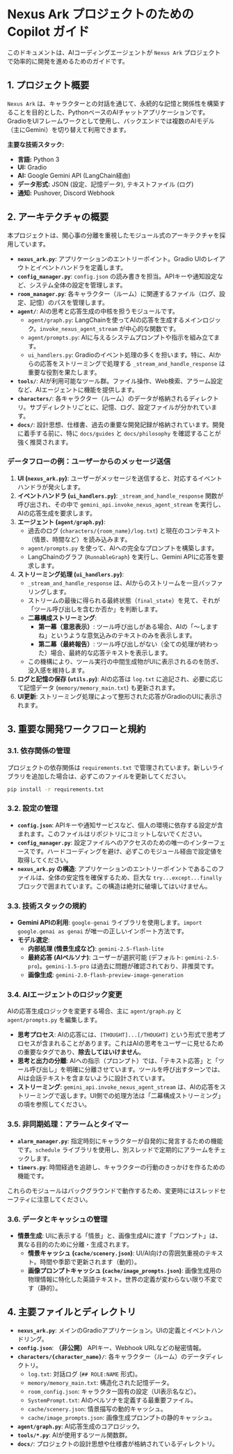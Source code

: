 # Nexus Ark プロジェクトのための Copilot ガイド

このドキュメントは、AIコーディングエージェントが `Nexus Ark` プロジェクトで効率的に開発を進めるためのガイドです。

## 1. プロジェクト概要

`Nexus Ark` は、キャラクターとの対話を通じて、永続的な記憶と関係性を構築することを目的とした、PythonベースのAIチャットアプリケーションです。GradioをUIフレームワークとして使用し、バックエンドでは複数のAIモデル（主にGemini）を切り替えて利用できます。

**主要な技術スタック:**
- **言語:** Python 3
- **UI:** Gradio
- **AI:** Google Gemini API (LangChain経由)
- **データ形式:** JSON (設定、記憶データ), テキストファイル (ログ)
- **通知:** Pushover, Discord Webhook

## 2. アーキテクチャの概要

本プロジェクトは、関心事の分離を重視したモジュール式のアーキテクチャを採用しています。

- **`nexus_ark.py`**: アプリケーションのエントリーポイント。Gradio UIのレイアウトとイベントハンドラを定義します。
- **`config_manager.py`**: `config.json` の読み書きを担当。APIキーや通知設定など、システム全体の設定を管理します。
- **`room_manager.py`**: 各キャラクター（ルーム）に関連するファイル（ログ、設定、記憶）のパスを管理します。
- **`agent/`**: AIの思考と応答生成の中核を担うモジュールです。
    - `agent/graph.py`: LangChainを使ってAIの応答を生成するメインロジック。`invoke_nexus_agent_stream` が中心的な関数です。
    - `agent/prompts.py`: AIに与えるシステムプロンプトや指示を組み立てます。
    - `ui_handlers.py`: Gradioのイベント処理の多くを担います。特に、AIからの応答をストリーミングで処理する `_stream_and_handle_response` は重要な役割を果たします。
- **`tools/`**: AIが利用可能なツール群。ファイル操作、Web検索、アラーム設定など、AIエージェントに機能を提供します。
- **`characters/`**: 各キャラクター（ルーム）のデータが格納されるディレクトリ。サブディレクトリごとに、記憶、ログ、設定ファイルが分かれています。
- **`docs/`**: 設計思想、仕様書、過去の重要な開発記録が格納されています。開発に着手する前に、特に `docs/guides` と `docs/philosophy` を確認することが強く推奨されます。

### データフローの例：ユーザーからのメッセージ送信

1.  **UI (`nexus_ark.py`)**: ユーザーがメッセージを送信すると、対応するイベントハンドラが発火します。
2.  **イベントハンドラ (`ui_handlers.py`)**: `_stream_and_handle_response` 関数が呼び出され、その中で `gemini_api.invoke_nexus_agent_stream` を実行し、AIの応答生成を要求します。
3.  **エージェント (`agent/graph.py`)**:
    - 過去のログ (`characters/{room_name}/log.txt`) と現在のコンテキスト（情景、時間など）を読み込みます。
    - `agent/prompts.py` を使って、AIへの完全なプロンプトを構築します。
    - LangChainのグラフ (`RunnableGraph`) を実行し、Gemini APIに応答を要求します。
4.  **ストリーミング処理 (`ui_handlers.py`)**:
    - `_stream_and_handle_response` は、AIからのストリームを一旦バッファリングします。
    - ストリームの最後に得られる最終状態（`final_state`）を見て、それが「ツール呼び出しを含むか否か」を判断します。
    - **二幕構成ストリーミング**:
        - **第一幕（意思表示）**: ツール呼び出しがある場合、AIの「〜しますね」というような意気込みのテキストのみを表示します。
        - **第二幕（最終報告）**: ツール呼び出しがない（全ての処理が終わった）場合、最終的な応答テキストを表示します。
    - この機構により、ツール実行の中間生成物がUIに表示されるのを防ぎ、没入感を維持します。
5.  **ログと記憶の保存 (`utils.py`)**: AIの応答は `log.txt` に追記され、必要に応じて記憶データ (`memory/memory_main.txt`) も更新されます。
6.  **UI更新**: ストリーミング処理によって整形された応答がGradioのUIに表示されます。

## 3. 重要な開発ワークフローと規約

### 3.1. 依存関係の管理

プロジェクトの依存関係は `requirements.txt` で管理されています。新しいライブラリを追加した場合は、必ずこのファイルを更新してください。

```bash
pip install -r requirements.txt
```

### 3.2. 設定の管理

- **`config.json`**: APIキーや通知サービスなど、個人の環境に依存する設定が含まれます。このファイルはリポジトリにコミットしないでください。
- **`config_manager.py`**: 設定ファイルへのアクセスのための唯一のインターフェースです。ハードコーディングを避け、必ずこのモジュール経由で設定値を取得してください。
- **`nexus_ark.py` の構造**: アプリケーションのエントリーポイントであるこのファイルは、全体の安定性を確保するため、巨大な `try...except...finally` ブロックで囲まれています。この構造は絶対に破壊してはいけません。

### 3.3. 技術スタックの規約

- **Gemini APIの利用**: `google-genai` ライブラリを使用します。`import google.genai as genai` が唯一の正しいインポート方法です。
- **モデル選定**:
    - **内部処理 (情景生成など)**: `gemini-2.5-flash-lite`
    - **最終応答 (AIペルソナ)**: ユーザーが選択可能 (デフォルト: `gemini-2.5-pro`)。`gemini-1.5-pro` は過去に問題が確認されており、非推奨です。
    - **画像生成**: `gemini-2.0-flash-preview-image-generation`

### 3.4. AIエージェントのロジック変更

AIの応答生成ロジックを変更する場合、主に `agent/graph.py` と `agent/prompts.py` を編集します。

- **思考プロセス**: AIの応答には、`[THOUGHT]...[/THOUGHT]` という形式で思考プロセスが含まれることがあります。これはAIの思考をユーザーに見せるための重要なタグであり、**除去してはいけません**。
- **思考と出力の分離**: AIへの指示（プロンプト）では、「テキスト応答」と「ツール呼び出し」を明確に分離させています。ツールを呼び出すターンでは、AIは会話テキストを含まないように設計されています。
- **ストリーミング**: `gemini_api.invoke_nexus_agent_stream` は、AIの応答をストリーミングで返します。UI側での処理方法は「二幕構成ストリーミング」の項を参照してください。

### 3.5. 非同期処理：アラームとタイマー

- **`alarm_manager.py`**: 指定時刻にキャラクターが自発的に発言するための機能です。`schedule` ライブラリを使用し、別スレッドで定期的にアラームをチェックします。
- **`timers.py`**: 時間経過を追跡し、キャラクターの行動のきっかけを作るための機能です。

これらのモジュールはバックグラウンドで動作するため、変更時にはスレッドセーフティに注意してください。

### 3.6. データとキャッシュの管理

- **情景生成**: UIに表示する「情景」と、画像生成AIに渡す「プロンプト」は、異なる目的のために分離・生成されます。
    - **情景キャッシュ (`cache/scenery.json`)**: UI/AI向けの雰囲気重視のテキスト。時間や季節で更新されます（動的）。
    - **画像プロンプトキャッシュ (`cache/image_prompts.json`)**: 画像生成用の物理情報に特化した英語テキスト。世界の定義が変わらない限り不変です（静的）。

## 4. 主要ファイルとディレクトリ

- **`nexus_ark.py`**: メインのGradioアプリケーション。UIの定義とイベントハンドリング。
- **`config.json`**: **（非公開）** APIキー、Webhook URLなどの秘密情報。
- **`characters/{character_name}/`**: 各キャラクター（ルーム）のデータディレクトリ。
    - `log.txt`: 対話ログ (`## ROLE:NAME` 形式)。
    - `memory/memory_main.txt`: 構造化された記憶データ。
    - `room_config.json`: キャラクター固有の設定（UI表示名など）。
    - `SystemPrompt.txt`: AIのペルソナを定義する最重要ファイル。
    - `cache/scenery.json`: 情景描写の動的キャッシュ。
    - `cache/image_prompts.json`: 画像生成プロンプトの静的キャッシュ。
- **`agent/graph.py`**: AI応答生成のコアロジック。
- **`tools/*.py`**: AIが使用するツール関数群。
- **`docs/`**: プロジェクトの設計思想や仕様書が格納されているディレクトリ。
